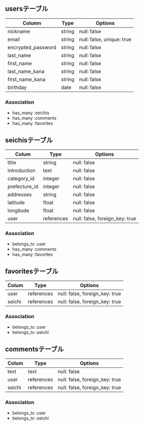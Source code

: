 ## usersテーブル

| Column                  | Type           | Options                               |
|------------------------ | -------------- | ------------------------------------- |
| nickname                | string         | null: false                           |
| email                   | string         | null: false, unique: true             |
| encrypted_password      | string         | null: false                           |
| last_name               | string         | null: false                           |
| first_name              | string         | null: false                           |
| last_name_kana          | string         | null: false                           |
| first_name_kana         | string         | null: false                           |
| birthday                | date           | null: false                           |

### Association
- has_many :seichis
- has_many :comments
- has_many :favorites


## seichisテーブル

| Colum                       | Type            | Options                        |
| --------------------------- | --------------- | ------------------------------ |
| title                       | string          | null: false                    |
| introduction                | text            | null: false                    |
| category_id                 | integer         | null: false                    |
| prefecture_id               | integer         | null: false                    |
| addresses                   | string          | null: false                    |
| latitude                    | float           | null: false                    |
| longitude                   | float           | null: false                    |
| user                        | references      | null: false, foreign_key: true |

### Association
- belongs_to :user
- has_many :comments
- has_many :favorites


## favoritesテーブル

| Colum           | Type            | Options                        | 
| --------------- | --------------- | ------------------------------ |
| user            | references      | null: false, foreign_key: true |
| seichi          | references      | null: false, foreign_key: true |

### Association
- belongs_to :user
- belongs_to :seichi


## commentsテーブル

| Colum           | Type            | Options                        |
| --------------- | --------------- | ------------------------------ |
| text            | text            | null: false                    |
| user            | references      | null: false, foreign_key: true |
| seichi          | references      | null: false, foreign_key: true |

### Association
- belongs_to :user
- belongs_to :seichi
